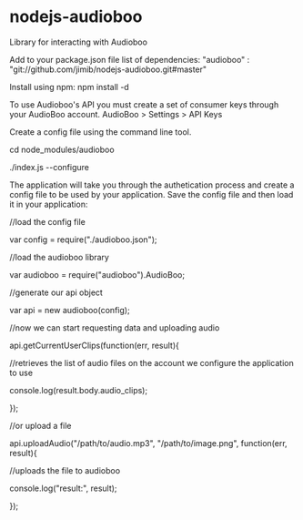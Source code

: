nodejs-audioboo
================

Library for interacting with Audioboo

Add to your package.json file list of dependencies:
"audioboo" : "git://github.com/jimib/nodejs-audioboo.git#master"

Install using npm:
npm install -d

To use Audioboo's API you must create a set of consumer keys through your AudioBoo account.
AudioBoo > Settings > API Keys

Create a config file using the command line tool.

cd node_modules/audioboo

./index.js --configure

The application will take you through the authetication process and create a config file to be used by your application.
Save the config file and then load it in your application:

//load the config file

var config = require("./audioboo.json");

//load the audioboo library

var audioboo = require("audioboo").AudioBoo;

//generate our api object

var api = new audioboo(config);

//now we can start requesting data and uploading audio

api.getCurrentUserClips(function(err, result){

  //retrieves the list of audio files on the account we configure the application to use

  console.log(result.body.audio_clips);

});

//or upload a file

api.uploadAudio("/path/to/audio.mp3", "/path/to/image.png", function(err, result){
  
  //uploads the file to audioboo
  
  console.log("result:", result);

});
